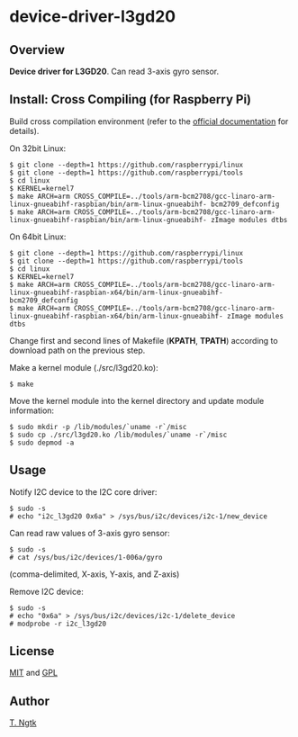 # device-driver-l3gd20

## Overview
**Device driver for L3GD20**.
Can read 3-axis gyro sensor.

## Install: Cross Compiling (for Raspberry Pi)
Build cross compilation environment
(refer to the [official documentation](https://www.raspberrypi.org/documentation/linux/kernel/building.md "link to KERNEL BUILDING") for details).

On 32bit Linux:
```shell
$ git clone --depth=1 https://github.com/raspberrypi/linux
$ git clone --depth=1 https://github.com/raspberrypi/tools
$ cd linux
$ KERNEL=kernel7
$ make ARCH=arm CROSS_COMPILE=../tools/arm-bcm2708/gcc-linaro-arm-linux-gnueabihf-raspbian/bin/arm-linux-gnueabihf- bcm2709_defconfig
$ make ARCH=arm CROSS_COMPILE=../tools/arm-bcm2708/gcc-linaro-arm-linux-gnueabihf-raspbian/bin/arm-linux-gnueabihf- zImage modules dtbs
```

On 64bit Linux:
```shell
$ git clone --depth=1 https://github.com/raspberrypi/linux
$ git clone --depth=1 https://github.com/raspberrypi/tools
$ cd linux
$ KERNEL=kernel7
$ make ARCH=arm CROSS_COMPILE=../tools/arm-bcm2708/gcc-linaro-arm-linux-gnueabihf-raspbian-x64/bin/arm-linux-gnueabihf- bcm2709_defconfig
$ make ARCH=arm CROSS_COMPILE=../tools/arm-bcm2708/gcc-linaro-arm-linux-gnueabihf-raspbian-x64/bin/arm-linux-gnueabihf- zImage modules dtbs
```

Change first and second lines of Makefile (**KPATH**, **TPATH**) according to download path on the previous step.

Make a kernel module (./src/l3gd20.ko):
```shell
$ make
```

Move the kernel module into the kernel directory and update module information:
```shell
$ sudo mkdir -p /lib/modules/`uname -r`/misc
$ sudo cp ./src/l3gd20.ko /lib/modules/`uname -r`/misc
$ sudo depmod -a
```

## Usage
Notify I2C device to the I2C core driver:
```shell
$ sudo -s
# echo "i2c_l3gd20 0x6a" > /sys/bus/i2c/devices/i2c-1/new_device
```

Can read raw values of 3-axis gyro sensor:
```shell
$ sudo -s
# cat /sys/bus/i2c/devices/1-006a/gyro
```
(comma-delimited, X-axis, Y-axis, and Z-axis)

Remove I2C device:
```shell
$ sudo -s
# echo "0x6a" > /sys/bus/i2c/devices/i2c-1/delete_device
# modprobe -r i2c_l3gd20
```

## License
[MIT](https://github.com/ngtkt0909/device-driver-l3gd20/blob/master/LICENSE-MIT) and
[GPL](https://github.com/ngtkt0909/device-driver-l3gd20/blob/master/LICENSE-GPL)

## Author
[T. Ngtk](https://github.com/ngtkt0909)
